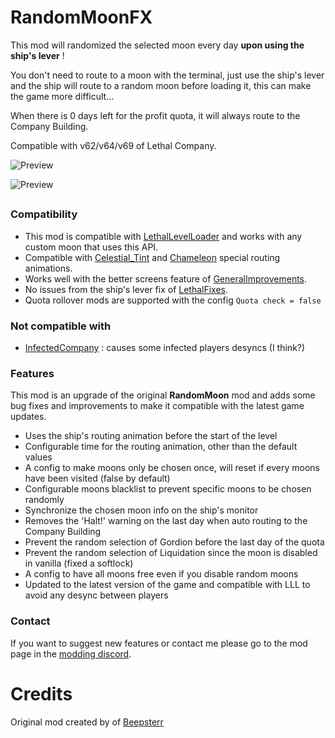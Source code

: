 # RandomMoonFX

This mod will randomized the selected moon every day **upon using the ship's lever** !

You don't need to route to a moon with the terminal, just use the ship's lever and the ship will route to a random moon before loading it, this can make the game more difficult...

When there is 0 days left for the profit quota, it will always route to the Company Building.

Compatible with v62/v64/v69 of Lethal Company.

![Preview](https://raw.githubusercontent.com/ZigzagAwaka/RandomMoonFX/main/preview.gif)

![Preview](https://raw.githubusercontent.com/ZigzagAwaka/RandomMoonFX/main/preview2.gif)

##

### Compatibility
- This mod is compatible with [LethalLevelLoader](https://thunderstore.io/c/lethal-company/p/IAmBatby/LethalLevelLoader/) and works with any custom moon that uses this API.
- Compatible with [Celestial_Tint](https://thunderstore.io/c/lethal-company/p/sfDesat/Celestial_Tint/) and [Chameleon](https://thunderstore.io/c/lethal-company/p/ButteryStancakes/Chameleon/) special routing animations.
- Works well with the better screens feature of [GeneralImprovements](https://thunderstore.io/c/lethal-company/p/ShaosilGaming/GeneralImprovements/).
- No issues from the ship's lever fix of [LethalFixes](https://thunderstore.io/c/lethal-company/p/Dev1A3/LethalFixes/).
- Quota rollover mods are supported with the config `Quota check = false`

### Not compatible with
- [InfectedCompany](https://thunderstore.io/c/lethal-company/p/InfectedCompany/InfectedCompany/) : causes some infected players desyncs (I think?)

### Features
This mod is an upgrade of the original **RandomMoon** mod and adds some bug fixes and improvements to make it compatible with the latest game updates.
- Uses the ship's routing animation before the start of the level
- Configurable time for the routing animation, other than the default values
- A config to make moons only be chosen once, will reset if every moons have been visited (false by default)
- Configurable moons blacklist to prevent specific moons to be chosen randomly
- Synchronize the chosen moon info on the ship's monitor
- Removes the 'Halt!' warning on the last day when auto routing to the Company Building
- Prevent the random selection of Gordion before the last day of the quota
- Prevent the random selection of Liquidation since the moon is disabled in vanilla (fixed a softlock)
- A config to have all moons free even if you disable random moons
- Updated to the latest version of the game and compatible with LLL to avoid any desync between players

### Contact
If you want to suggest new features or contact me please go to the mod page in the [modding discord](https://discord.com/invite/lcmod).

###

##

# Credits

Original mod created by of [Beepsterr](https://thunderstore.io/c/lethal-company/p/Beepsterr/RandomMoon/)